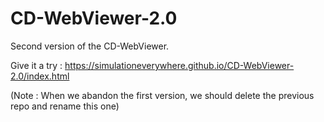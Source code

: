 # CD-WebViewer-2.0
Second version of the CD-WebViewer.

Give it a try : https://simulationeverywhere.github.io/CD-WebViewer-2.0/index.html

(Note : When we abandon the first version, we should delete the previous repo and rename this one)

